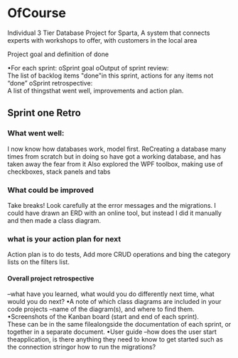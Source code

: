 # OfCourse
Individual 3 Tier Database Project for Sparta, A system that connects experts with workshops to offer, with customers in the local area

Project goal
and definition of done

•For each sprint: 
oSprint goal
oOutput of sprint review:  
  The list of backlog items "done"in this sprint, actions for any items not “done”
oSprint retrospective:  
  A list of thingsthat went well, improvements and action plan.
## **Sprint one Retro**
### **What went well:**
I now know how databases work, model first. ReCreating a database many times from scratch but in doing so have got a working database, and has taken away the fear from it
Also explored the WPF toolbox, making use of checkboxes, stack panels and tabs

### **What could be improved**
Take breaks! Look carefully at the error messages and the migrations.
I could have drawn an ERD with an online tool, but instead I did it manually and then made a class diagram.
### **what is your action plan for next**
Action plan is to do tests, Add more CRUD operations and bing the category lists on the filters list.

#### Overall project retrospective 
  –what have you learned, 
  what would you do differently next time, 
  what would you do next?
•A note of which class diagrams are included in your code projects 
  –name of the diagram(s), and 
  where to find them.
•Screenshots of the Kanban board (start and end of each sprint).  
These can be in the same filealongside the documentation of each sprint, or together in a separate document.
•User guide 
–how does the user start theapplication, is there anything they need to know to get started such as the connection stringor how to run the migrations?

